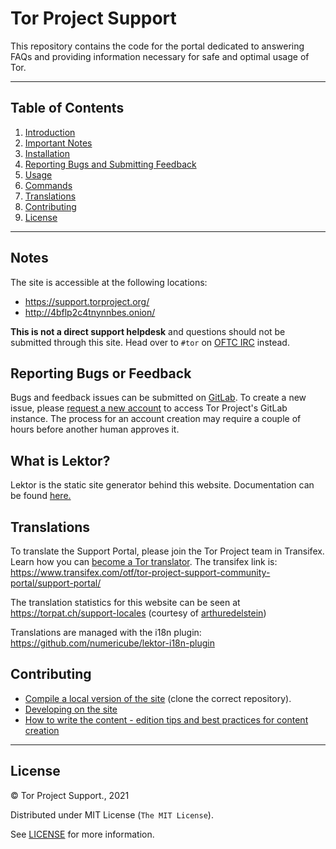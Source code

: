 

# Tor Project Support
This repository contains the code for the portal dedicated to answering FAQs and providing information necessary for safe and optimal usage of Tor.

---

## Table of Contents

1. [Introduction](#Tor-Project-Support)
1. [Important Notes](##Notes)
1. [Installation](#installation)
1. [Reporting Bugs and Submitting Feedback](##Reporting-Bugs-or-Feedback)
1. [Usage](##What-is-Lektor?)
1. [Commands](#commands)
1. [Translations](##Translations)
1. [Contributing](##contributing)
1. [License](##license)

---

## Notes

The site is accessible at the following locations:
- https://support.torproject.org/
- http://4bflp2c4tnynnbes.onion/

**This is not a direct support helpdesk** and questions should not be submitted through this site. Head over to ```#tor``` on [OFTC IRC](https://webchat.oftc.net/?channels=tor) instead.

## Reporting Bugs or Feedback

Bugs and feedback issues can be submitted on [GitLab](https://gitlab.torproject.org/tpo/web/support/-/issues). To create a new issue, please [request a new account](https://gitlab.onionize.space/) to access Tor Project's GitLab instance. The process for an account creation may require a couple of hours before another human approves it.

## What is Lektor?
Lektor is the static site generator behind this website. Documentation can be found [here.](https://www.getlektor.com/docs/)

## Translations

To translate the Support Portal, please join the Tor Project team in Transifex. Learn how you can [become a Tor translator](https://community.torproject.org/localization/becoming-tor-translator/).
The transifex link is: https://www.transifex.com/otf/tor-project-support-community-portal/support-portal/

The translation statistics for this website can be seen at https://torpat.ch/support-locales (courtesy of [arthuredelstein](https://github.com/arthuredelstein/))

Translations are managed with the i18n plugin:
https://github.com/numericube/lektor-i18n-plugin

## Contributing
- [Compile a local version of the site](https://gitlab.torproject.org/web/tpo/wikis/Compiling-a-local-version-of-the-website) (clone the correct repository).
- [Developing on the site](https://gitlab.torproject.org/web/tpo/wikis/How-to-develop-on-the-website)
- [How to write the content - edition tips and best practices for content creation](https://gitlab.torproject.org/torproject/web/tpo/wikis/Writing-the-content)

---

## License

&copy; Tor Project Support., 2021

Distributed under MIT License (`The MIT License`).

See [LICENSE](LICENSE) for more information.




